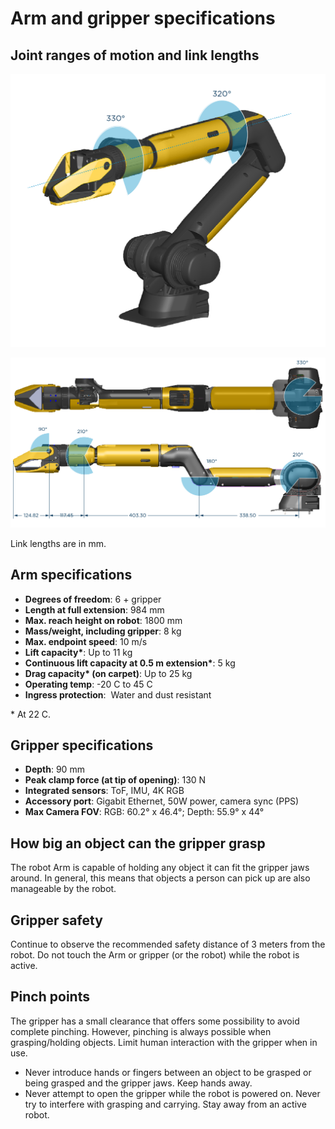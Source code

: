 <!--
Copyright (c) 2022 Boston Dynamics, Inc.  All rights reserved.

Downloading, reproducing, distributing or otherwise using the SDK Software
is subject to the terms and conditions of the Boston Dynamics Software
Development Kit License (20191101-BDSDK-SL).
-->

# Arm and gripper specifications

## Joint ranges of motion and link lengths
![](images/arm-diagrams-03.png)

![](images/arm-diagrams-02.png)

Link lengths are in mm.

## Arm specifications
- **Degrees of freedom**:                            6 + gripper              
- **Length at full extension**:                      984 mm                   
- **Max. reach height on robot**:                    1800 mm                  
- **Mass/weight, including gripper**:                8 kg                     
- **Max. endpoint speed**:                           10 m/s                   
- **Lift capacity\***:                                Up to 11 kg              
- **Continuous lift capacity at 0.5 m extension\***:  5 kg                     
- **Drag capacity\* (on carpet)**:                    Up to 25 kg              
- **Operating temp**:                                -20 C to 45 C            
- **Ingress protection**:                            Water and dust resistant 

\* At 22 C. 

## Gripper specifications
- **Depth**:                                 90 mm                                          
- **Peak clamp force (at tip of opening)**:  130 N                                          
- **Integrated sensors**:                    ToF, IMU, 4K RGB                               
- **Accessory port**:                        Gigabit Ethernet, 50W power, camera sync (PPS) 
- **Max Camera FOV**:                        RGB: 60.2° x 46.4°; Depth: 55.9° x 44°

## How big an object can the gripper grasp
The robot Arm is capable of holding any object it can fit the gripper jaws around. In general, this means that objects a person can pick up are also manageable by the robot. 
 
## Gripper safety
Continue to observe the recommended safety distance of 3 meters from the robot. Do not touch the Arm or gripper (or the robot) while the robot is active. 
 
## Pinch points
The gripper has a small clearance that offers some possibility to avoid complete pinching. However, pinching is always possible when grasping/holding objects. Limit human interaction with the gripper when in use. 
 
* Never introduce hands or fingers between an object to be grasped or being grasped and the gripper jaws. Keep hands away.
* Never attempt to open the gripper while the robot is powered on. Never try to interfere with grasping and carrying. Stay away from an active robot.

